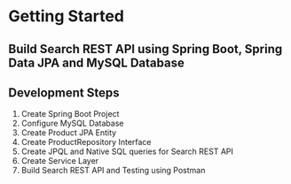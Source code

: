 # Getting Started

## Build Search REST API using Spring Boot, Spring Data JPA and MySQL Database

## Development Steps

1. Create Spring Boot Project
2. Configure MySQL Database
3. Create Product JPA Entity
4. Create ProductRepository Interface
5. Create JPQL and Native SQL queries for Search REST API
6. Create Service Layer
7. Build Search REST API and Testing using Postman